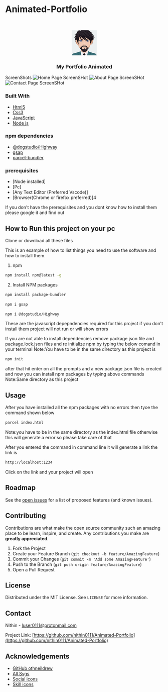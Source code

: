 # Animated-Portfolio
  <br />
<p align="center">
  <a href="https://github.com/nithin0111">
    <img src="images/myAvatar.png" alt="Logo" width="80" height="80">
  </a>
  <h3 align="center">My Portfolio Animated</h3
  
### ScreenShots

   <img src="https://github.com/Nithin0111/Animated-Portfolio/tree/master/Screenshots/Screenshot_2020-06-01%20Portfolio%20animated.png" alt="Home Page ScreenSHot">
   <img src="https://github.com/Nithin0111/Animated-Portfolio/tree/master/Screenshots/Screenshot_2020-06-01%20Portfolio%20animated(1).png" alt="About Page ScreenSHot">
   <img src="https://github.com/Nithin0111/Animated-Portfolio/tree/master/Screenshots/Screenshot_2020-06-01%20Portfolio%20animated(2).png" alt="Contact Page ScreenSHot">
  

### Built With
* [Html5](https://html.com/html5/)
* [Css3](http://css3.com/)
* [JavaScript](https://www.javascript.com)
* [Node js](https://www.nodejs.com)

### npm dependencies
* [@dogstudio/Highway](https://github.com/Dogstudio/highway)
* [gsap](https://greensock.com/gsap/)
* [parcel-bundler](https://parceljs.org/)

### prerequisites

* [Node installed]
* [Pc]
* [Any Text Editor (Preferred Vscode)]
* [Browser(Chrome or firefox preferred)]4

If you don't have the prerequisites and you dont know how to install them please google it and find out

<!-- GETTING STARTED -->
## How to Run this project on your pc

Clone or download all these files

This is an example of how to list things you need to use the software and how to install them.
1. npm
```sh
npm install npm@latest -g
```
2. Install NPM packages
```sh
npm install package-bundler
```
```sh
npm i gsap
```
```sh
npm i @dogstudio/Highway
```
These are the javascript depepndencies required for this project if you don't install them project will not run or will show errors

If you are not able to install dependencies remove package.json file and package.lock.json files and re initialize npm by typing
the below comand in your terminal Note:You have to be in the same directory as this project is

```sh
npm init
```
after that hit enter on all the prompts and a new package.json file is created and now you can install npm packages by typing above commands
Note:Same directory as this project


<!-- USAGE EXAMPLES -->
## Usage

After you have installed all the npm packages with no errors then tyoe the command shown below

```sh
parcel index.html
```
Note:you have to be in the same directory as the index.html file otherwise this will generate a error so please take care of that

After you entered the command in command line it will generate a link the link is
```sh
http://localhost:1234
```
Click on the link and your project will open
<!-- ROADMAP -->
## Roadmap

See the [open issues](https://github.com/nithin0111/Animated-Portfolio/issues) for a list of proposed features (and known issues).



<!-- CONTRIBUTING -->
## Contributing

Contributions are what make the open source community such an amazing place to be learn, inspire, and create. Any contributions you make are **greatly appreciated**.

1. Fork the Project
2. Create your Feature Branch (`git checkout -b feature/AmazingFeature`)
3. Commit your Changes (`git commit -m 'Add some AmazingFeature'`)
4. Push to the Branch (`git push origin feature/AmazingFeature`)
5. Open a Pull Request



<!-- LICENSE -->
## License

Distributed under the MIT License. See `LICENSE` for more information.



<!-- CONTACT -->
## Contact

Nithin - luser0111@protonmail.com

Project Link: [https://github.com/nithin0111/Animated-Portfolio](https://github.com/nithin0111/Animated-Portfolio)



<!-- ACKNOWLEDGEMENTS -->
## Acknowledgements
* [GitHub othneildrew](https://github.com/othneildrew/Best-README-Template/)
* [All Svgs](https://undraw.co)
* [Social icons](https://www.fontawesome.com)
* [Skill icons](https://www.iconfinder.com)
